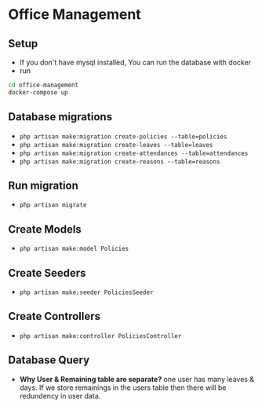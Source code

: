 # Office Management

## Setup

-   If you don't have mysql installed, You can run the database with docker
-   run

```sh
cd office-management
docker-compose up
```

## Database migrations

-   `php artisan make:migration create-policies --table=policies`
-   `php artisan make:migration create-leaves --table=leaves`
-   `php artisan make:migration create-attendances --table=attendances`
-   `php artisan make:migration create-reasons --table=reasons`

## Run migration

-   `php artisan migrate`

## Create Models

-   `php artisan make:model Policies`

## Create Seeders

-   `php artisan make:seeder PoliciesSeeder`

## Create Controllers

-   `php artisan make:controller PoliciesController`

## Database Query

-   **Why User & Remaining table are separate?**
    one user has many leaves & days. If we store remainings in the users table then there will be
    redundency in user data.
